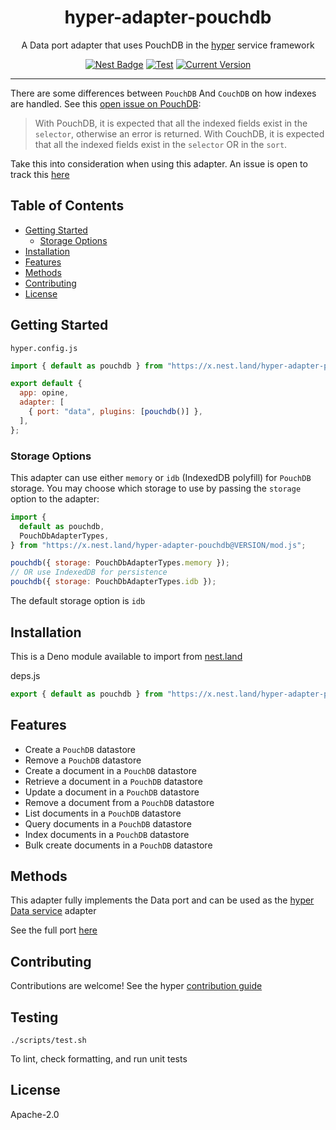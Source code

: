 <h1 align="center">hyper-adapter-pouchdb</h1>
<p align="center">A Data port adapter that uses PouchDB in the <a href="https://hyper.io/">hyper</a>  service framework</p>
</p>
<p align="center">
  <a href="https://nest.land/package/hyper-adapter-pouchdb"><img src="https://nest.land/badge.svg" alt="Nest Badge" /></a>
  <a href="https://github.com/hyper63/hyper-adapter-pouchdb/actions/workflows/test.yml"><img src="https://github.com/hyper63/hyper-adapter-pouchdb/actions/workflows/test.yml/badge.svg" alt="Test" /></a>
  <a href="https://github.com/hyper63/hyper-adapter-pouchdb/tags/"><img src="https://img.shields.io/github/tag/hyper63/hyper-adapter-pouchdb" alt="Current Version" /></a>
</p>

---

There are some differences between `PouchDB` And `CouchDB` on how indexes are
handled. See this
[open issue on PouchDB](https://github.com/pouchdb/pouchdb/issues/8385):

> With PouchDB, it is expected that all the indexed fields exist in the
> `selector`, otherwise an error is returned. With CouchDB, it is expected that
> all the indexed fields exist in the `selector` OR in the `sort`.

Take this into consideration when using this adapter. An issue is open to track
this [here](https://github.com/hyper63/hyper-adapter-pouchdb/issues/25)

## Table of Contents

- [Getting Started](#getting-started)
  - [Storage Options](#storage-options)
- [Installation](#installation)
- [Features](#features)
- [Methods](#methods)
- [Contributing](#contributing)
- [License](#license)

## Getting Started

`hyper.config.js`

```js
import { default as pouchdb } from "https://x.nest.land/hyper-adapter-pouchdb@VERSION/mod.js";

export default {
  app: opine,
  adapter: [
    { port: "data", plugins: [pouchdb()] },
  ],
};
```

### Storage Options

This adapter can use either `memory` or `idb` (IndexedDB polyfill) for `PouchDB`
storage. You may choose which storage to use by passing the `storage` option to
the adapter:

```js
import {
  default as pouchdb,
  PouchDbAdapterTypes,
} from "https://x.nest.land/hyper-adapter-pouchdb@VERSION/mod.js";

pouchdb({ storage: PouchDbAdapterTypes.memory });
// OR use IndexedDB for persistence
pouchdb({ storage: PouchDbAdapterTypes.idb });
```

The default storage option is `idb`

## Installation

This is a Deno module available to import from
[nest.land](https://nest.land/package/hyper-adapter-pouchdb)

deps.js

```js
export { default as pouchdb } from "https://x.nest.land/hyper-adapter-pouchdb@VERSION/mod.js";
```

## Features

- Create a `PouchDB` datastore
- Remove a `PouchDB` datastore
- Create a document in a `PouchDB` datastore
- Retrieve a document in a `PouchDB` datastore
- Update a document in a `PouchDB` datastore
- Remove a document from a `PouchDB` datastore
- List documents in a `PouchDB` datastore
- Query documents in a `PouchDB` datastore
- Index documents in a `PouchDB` datastore
- Bulk create documents in a `PouchDB` datastore

## Methods

This adapter fully implements the Data port and can be used as the
[hyper Data service](https://docs.hyper.io/data-api) adapter

See the full port [here](https://nest.land/package/hyper-port-data)

## Contributing

Contributions are welcome! See the hyper
[contribution guide](https://docs.hyper.io/oss/contributing-to-hyper)

## Testing

```
./scripts/test.sh
```

To lint, check formatting, and run unit tests

## License

Apache-2.0
